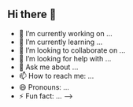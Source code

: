 ## Hi there 👋

<!--
**Kaangrc/Kaangrc** is a ✨ _special_ ✨ repository because its `README.md` (this file) appears on your GitHub profile.

Here are some ideas to get you started:[ReadMe-2.md](https://github.com/user-attachments/files/16549898/ReadMe-2.md)# 💫 About Me:
🔭 I’m currently working on Flutter , Django<br>

## 🌐 Socials:
(https://linkedin.com/in/https://www.linkedin.com/in/kaangurcuoglu/) 

# 💻 Tech Stack:
![Firebase](https://img.shields.io/badge/firebase-%23039BE5.svg?style=for-the-badge&logo=firebase) ![Django](https://img.shields.io/badge/django-%23092E20.svg?style=for-the-badge&logo=django&logoColor=white) ![Firebase](https://img.shields.io/badge/firebase-a08021?style=for-the-badge&logo=firebase&logoColor=ffcd34) ![SQLite](https://img.shields.io/badge/sqlite-%2307405e.svg?style=for-the-badge&logo=sqlite&logoColor=white) ![Figma](https://img.shields.io/badge/figma-%23F24E1E.svg?style=for-the-badge&logo=figma&logoColor=white) ![Canva](https://img.shields.io/badge/Canva-%2300C4CC.svg?style=for-the-badge&logo=Canva&logoColor=white) ![GitHub](https://img.shields.io/badge/github-%23121011.svg?style=for-the-badge&logo=github&logoColor=white) ![Git](https://img.shields.io/badge/git-%23F05033.svg?style=for-the-badge&logo=git&logoColor=white) ![Docker](https://img.shields.io/badge/docker-%230db7ed.svg?style=for-the-badge&logo=docker&logoColor=white) ![Postman](https://img.shields.io/badge/Postman-FF6C37?style=for-the-badge&logo=postman&logoColor=white)
# 📊 GitHub Stats:
![](https://github-readme-stats.vercel.app/api?username=Kaangrc&theme=dark&hide_border=true&include_all_commits=true&count_private=false)<br/>
![](https://github-readme-streak-stats.herokuapp.com/?user=Kaangrc&theme=dark&hide_border=true)<br/>
![](https://github-readme-stats.vercel.app/api/top-langs/?username=Kaangrc&theme=dark&hide_border=true&include_all_commits=true&count_private=false&layout=compact)

<!-- Proudly created with GPRM ( https://gprm.itsvg.in ) -->


- 🔭 I’m currently working on ...
- 🌱 I’m currently learning ...
- 👯 I’m looking to collaborate on ...
- 🤔 I’m looking for help with ...
- 💬 Ask me about ...
- 📫 How to reach me: ...
- 😄 Pronouns: ...
- ⚡ Fun fact: ...
-->
